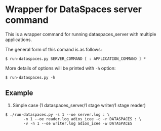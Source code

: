 Wrapper for DataSpaces server command
=====================================

This is a wrapper command for running dataspaces_server with multiple
applications.

The general form of this comand is as follows:
```
$ run-dataspaces.py SERVER_COMMAND [ : APPLICATION_COMMAND ] *
```

More details of options will be printed with `-h` option:
```
$ run-dataspaces.py -h
```

Example
-------

1. Simple case (1 dataspaces_server/1 stage writer/1 stage reader)

```
$ ./run-dataspaces.py -s 1 --oe server.log : \
        -n 1 --oe reader.log adios_icee -c -r DATASPACES : \
        -v -n 1 --oe writer.log adios_icee -w DATASPACES  
```
